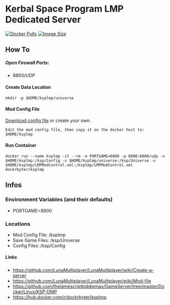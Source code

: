 # Kerbal Space Program LMP Dedicated Server
[![Docker Pulls](https://img.shields.io/docker/pulls/dockrbyter/ksplmp.svg)](https://hub.docker.com/r/dockrbyter/ksplmp)
[![Image Size](https://img.shields.io/docker/image-size/dockrbyter/ksplmp.svg)](https://hub.docker.com/r/dockrbyter/ksplmp)
## How To

##### Open Firewall Ports:
 - 8800/UDP

#### Create Data Location
```
mkdir -p $HOME/ksplmp/universe
 ```

#### Mod Config File

[Download config file](https://gist.github.com/thelamescriptkiddiemax/cb350ba360308b7488f3521fe18ca339) or create your own.

```
Edit the mod config file, then copy it on the docker host to:
$HOME/ksplmp
 ```

#### Run Container
```
docker run --name ksplmp -it --rm -e PORTGAME=8800 -p 8800:8800/udp -v $HOME/ksplmp:/ksp/Config -v $HOME/ksplmp/universe:/ksp/Universe -v $HOME/ksplmp/LMPModControl.xml:/ksplmp/LMPModControl.xml dockrbyter/ksplmp
 ```

## Infos

### Environment Variables (and their defaults)
 - PORTGAME=8800

### Locations
 - Mod Config File: /ksplmp
 - Save Game Files: /ksp/Universe
 - Config Files: /ksp/Config

##### Links
 - https://github.com/LunaMultiplayer/LunaMultiplayer/wiki/Create-a-server
 - https://github.com/LunaMultiplayer/LunaMultiplayer/wiki/Mod-file
 - https://github.com/thelamescriptkiddiemax/GameServer/tree/master/Docker/Linux/KSP-DMP
 - https://hub.docker.com/r/dockrbyter/ksplmp
